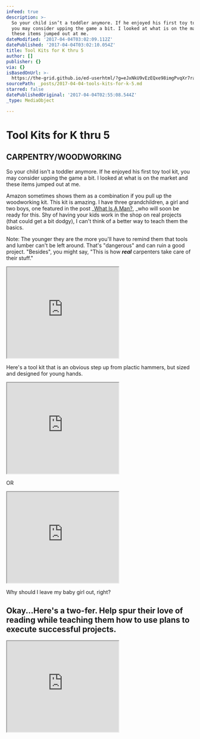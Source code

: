 ```yaml
---
inFeed: true
description: >-
  So your child isn’t a toddler anymore. If he enjoyed his first toy tool kit,
  you may consider upping the game a bit. I looked at what is on the market and
  these items jumped out at me.
dateModified: '2017-04-04T03:02:09.112Z'
datePublished: '2017-04-04T03:02:10.054Z'
title: Tool Kits for K thru 5
author: []
publisher: {}
via: {}
isBasedOnUrl: >-
  https://the-grid.github.io/ed-userhtml/?g=eJxNkU9vEzEQxe98imgPvqXr7rabUOoiEBIUCaVSBBIna2LPbkz8ZxlPWNJPz8ZpJd7J82b889P43vUEAReZTx5VNTnL-7vrRo5_3-3RDXu-a27ORbUIQIOLZUBV8rW-DBUjG0reuzioKqZqUbi7RBbp0iajqrqe8jLCFQR4TnEJNp8yY7gyKdQzekDO9e_3W6Q_zuAPpOxSVI2UK7luGrGJ-HWrrsVmRAI-tz4jf7BfOHjxDeiA_OTBoPq-FTkdaT6BEYS94l6z8wKs5tOIaqRkj4b1HPYgmMAc5tTaWRWAfyVaNlKEghsL7hJ2Bg3nJ2d4sQNGVh-lfPv489PqaSMgu5j_N870R6v6FladsXJ323fdykIHuGvbZn2z7kzTt7ci79OkXxbVg89Ybuo0YszaRR1x0pOLNk2K6YhipHk32iSfSLVFgh37V0vKrjNS7IaXui-qHt4sZt3Xl_9--Adve67E
sourcePath: _posts/2017-04-04-tools-kits-for-k-5.md
starred: false
datePublishedOriginal: '2017-04-04T02:55:08.544Z'
_type: MediaObject

---
```

# Tool Kits for K thru 5

## CARPENTRY/WOODWORKING

So your child isn't a toddler anymore. If he enjoyed his first toy tool kit, you may consider upping the game a bit. I looked at what is on the market and these items jumped out at me.

Amazon sometimes shows them as a combination if you pull up the woodworking kit. This kit is amazing. I have three grandchildren, a girl and two boys, one featured in the post _[What Is A Man?][0], _who will soon be ready for this. Shy of having your kids work in the shop on real projects (that could get a bit dodgy), I can't think of a better way to teach them the basics.

Note: The younger they are the more you'll have to remind them that tools and lumber can't be left around. That's "dangerous" and can ruin a good project. "Besides", you might say, "This is how _**real**_ carpenters take care of their stuff."

<iframe src="https://the-grid.github.io/ed-userhtml/?g=eJxNkU9vEzEQxe98imgPvqXr7rabUOoiEBIUCaVSBBIna2LPbkz8ZxlPWNJPz8ZpJd7J82b889P43vUEAReZTx5VNTnL-7vrRo5_3-3RDXu-a27ORbUIQIOLZUBV8rW-DBUjG0reuzioKqZqUbi7RBbp0iajqrqe8jLCFQR4TnEJNp8yY7gyKdQzekDO9e_3W6Q_zuAPpOxSVI2UK7luGrGJ-HWrrsVmRAI-tz4jf7BfOHjxDeiA_OTBoPq-FTkdaT6BEYS94l6z8wKs5tOIaqRkj4b1HPYgmMAc5tTaWRWAfyVaNlKEghsL7hJ2Bg3nJ2d4sQNGVh-lfPv489PqaSMgu5j_N870R6v6FladsXJ323fdykIHuGvbZn2z7kzTt7ci79OkXxbVg89Ybuo0YszaRR1x0pOLNk2K6YhipHk32iSfSLVFgh37V0vKrjNS7IaXui-qHt4sZt3Xl_9--Adve67E" height="244" style=""></iframe>

Here's a tool kit that is an obvious step up from plactic hammers, but sized and designed for young hands.

<iframe src="https://the-grid.github.io/ed-userhtml/?g=eJxNkU1vGyEQhu_9FdYeuDmLiWPni1TppUmkypEs94owDGtiPrbDOBv313eNE6nviXlneHg13HuHOsKk0DGAbAZvaXc7E7z_uNuB73Z0K-anoplEjZ1PdUA2_Ks-D1WjGMwh-NTJJuVmUrnbjBbw3EYjm7YdyjTpCx3135ym2pZjIYgXJsd2RHdApf3zfQ347g38Biw-Jyk4X_JrIdgqwctaztiqB9R0av0EerRPFAP7pXEP9Bq0AblZs5IPOJ60YQhOklPkA9NW0bEH2WO2B0NqDLtnhNrsx9TKWxk1vWWcCs5ixfUVdw47grrTkyO82hESyR-czx6fN2KzYrr4VP43TvRnK831zeWNmAs7X7qrhbmyzjjuDOdiubWCa1Z2eVCfi3I6FKg3Ve4hFeWTSjCowSebB0l4ANbjuBtlcsgoL6sYeQpfFueLheFs233Wrqp5-DYZdd-e__vhH0y9rp4" height="244" style=""></iframe>

OR

<iframe src="https://the-grid.github.io/ed-userhtml/?g=eJxNkU1vEzEQhu_8imgPvqXrLGibtHURcKBFgiJF9GpN7NmNiT-W8YQl_Hocp5UYX_y-M348Ht-5gSDgIvPJo2pmZ3l_s-rk9Od2j27c80337iyaRQAaXawFqpGv-lJUjWwoee_iqJqYmkXl7hJZpEuajGrads7LCFcQ4G-KS7D5lBnDlUmhLegRObe_3m-RfjuDz0jZpag6Ka_luuvEU8QvW7USTxMS8Dn1GfmDfeDgxVegA_J3DwbVj63I6UhlB0YQDooHzc4LsJpPE6qJkj0a1qXZg2ACcyhda2dVAP6ZaNlJESpuqrhLswU0nq8s8GoHjKw-SrnefHv89LAWkF3M_xtn-qNVIFfXG1lGurMb6LsiNqYsxJ0xfV9elfdp1i-DGsBnrCd1mjBm7aKOOOvZRZtmxXREMVGZjTbJJ1Jvawh27F8tKfveSLEbX_RQo7l_syhx117--_4f90auCw" height="244" style=""></iframe>

Why should I leave my baby girl out, right?

## Okay...Here's a two-fer. Help spur their love of reading while teaching them how to use plans to execute successful projects.

<iframe src="https://the-grid.github.io/ed-userhtml/?g=eJxNkcFu2zAMhu97isAH3VIrauykXdWip7UFhg4IuqtAS7SjRZY8iamXPf0UpQXGE_mT-viDurN9hBEXiU4OZTVbQ_vbleDTn697tMOebsX6XFSLEeJgfRmQFf-sL0NFSDoG56wfZOVDtSjcLkSD8dKOWlZ1PaelhysY4W_wSzDplAjHKx3GOqMHpFT_fthhfLcaf2JMNngpON_wrRDs1ePLTq7Y64QR6Nz6hvRonmh07DvEA9IPBxrl246lcIw5A80i9pJ6RdYxMIpOE8opBnPUpLLZA6MI-pBdK2vkCPQrxKXgbCy4qeAuZjNoOK_M8CKP6Eny9bYVDW82KwbJ-vS_cKY_G9k1TStE291s4Rq2je70JqebFltYQ9fesLQPs_o4VA8uYXmpwoQ-KeuVx1nN1pswS4pHZFPMt1E6uBDldQlGltynxHnbas664aPuS1T3XxY57urLf9__A5EsrX0" height="244" style=""></iframe>



[0]: http://itsamans.world/what-is-a-man